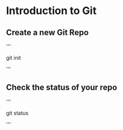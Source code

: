 # Introduction to Git

## Create a new Git Repo

'''

git init

'''

## Check the status of your repo

'''

git status

'''

